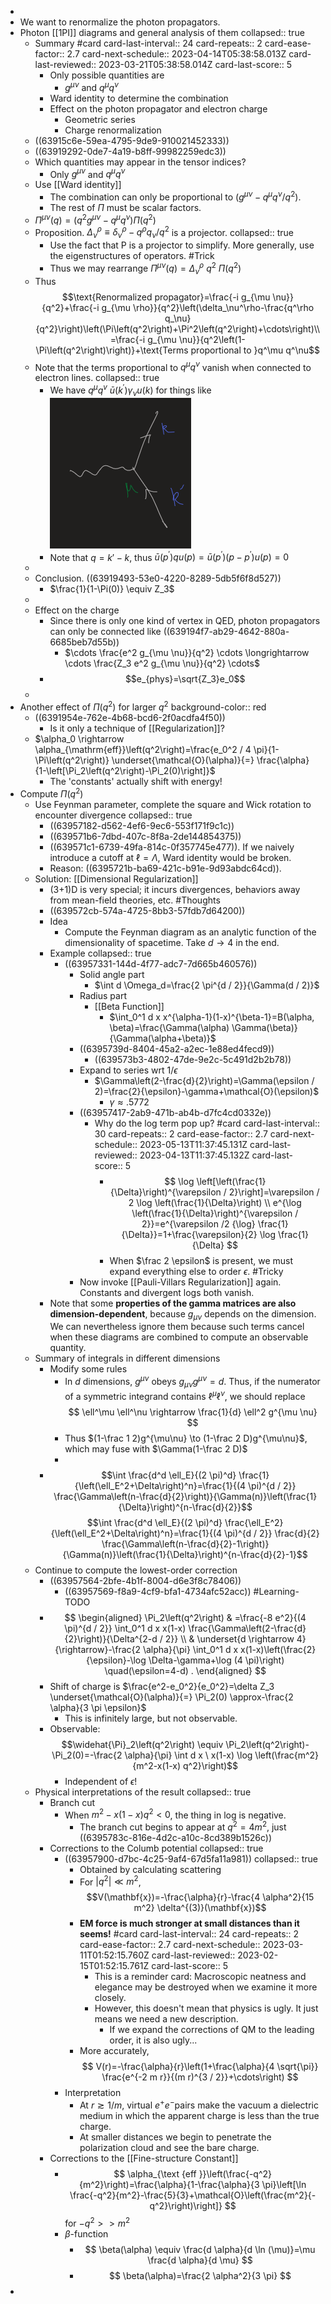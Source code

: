 -
- We want to renormalize the photon propagators.
- Photon [[1PI]] diagrams and general analysis of them
  collapsed:: true
	- Summary #card
	  card-last-interval:: 24
	  card-repeats:: 2
	  card-ease-factor:: 2.7
	  card-next-schedule:: 2023-04-14T05:38:58.013Z
	  card-last-reviewed:: 2023-03-21T05:38:58.014Z
	  card-last-score:: 5
		- Only possible quantities are
			- $g^{\mu \nu}$ and $q^\mu q^\nu$
		- Ward identity to determine the combination
		- Effect on the photon propagator and electron charge
			- Geometric series
			- Charge renormalization
	- ((63915c6e-59ea-4795-9de9-910021452333))
	- ((63919292-0de7-4a19-b8ff-99982259edc3))
	- Which quantities may appear in the tensor indices?
		- Only $g^{\mu \nu}$ and $q^\mu q^\nu$
	- Use [[Ward identity]]
		- The combination can only be proportional to $\left(g^{\mu \nu}-q^\mu q^\nu / q^2\right)$.
		- The rest of $\Pi$ must be scalar factors.
	- $\Pi^{\mu \nu}(q)=\left(q^2 g^{\mu \nu}-q^\mu q^\nu\right) \Pi\left(q^2\right)$
	- Proposition. $\Delta_\nu^\rho \equiv \delta_\nu^\rho-q^\rho q_\nu / q^2$ is a projector.
	  collapsed:: true
		- Use the fact that P is a projector to simplify. More generally, use the eigenstructures of operators. #Trick
		- Thus we may rearrange $\Pi^{\mu \nu}(q)=\Delta_\nu^\rho\ q^2\ \Pi\left(q^2\right)$
	- Thus
	   $$\text{Renormalized propagator}=\frac{-i g_{\mu \nu}}{q^2}+\frac{-i g_{\mu \rho}}{q^2}\left(\delta_\nu^\rho-\frac{q^\rho q_\nu}{q^2}\right)\left(\Pi\left(q^2\right)+\Pi^2\left(q^2\right)+\cdots\right)\\=\frac{-i g_{\mu \nu}}{q^2\left(1-\Pi\left(q^2\right)\right)}+\text{Terms proportional to }q^\mu q^\nu$$
	- Note that the terms proportional to $q^\mu q^\nu$ vanish when connected to electron lines.
	  collapsed:: true
		- We have ${q^\mu q^v}\ \bar{u}\left(k^{\prime}\right) \gamma_\nu u(k)$ for things like
		  ![image.png](../assets/image_1670485008887_0.png)
		- Note that $q=k'-k$, thus $\bar{u}\left(p^{\prime}\right) q u(p)=\bar{u}\left(p^{\prime}\right)\left(p-p^{\prime}\right) u(p)=0$
	-
	- Conclusion. ((63919493-53e0-4220-8289-5db5f6f8d527))
		- $\frac{1}{1-\Pi(0)} \equiv Z_3$
	-
	- Effect on the charge
		- Since there is only one kind of vertex in QED, photon propagators can only be connected like ((639194f7-ab29-4642-880a-6685beb7d55b))
			- $\cdots \frac{e^2 g_{\mu \nu}}{q^2} \cdots \longrightarrow \cdots \frac{Z_3 e^2 g_{\mu \nu}}{q^2} \cdots$
		- $$e_{phys}=\sqrt{Z_3}e_0$$
	-
- Another effect of $\Pi(q^2)$ for larger $q^2$
  background-color:: red
	- ((6391954e-762e-4b68-bcd6-2f0acdfa4f50))
		- Is it only a technique of [[Regularization]]?
	- $\alpha_0 \rightarrow \alpha_{\mathrm{eff}}\left(q^2\right)=\frac{e_0^2 / 4 \pi}{1-\Pi\left(q^2\right)} \underset{\mathcal{O}(\alpha)}{=} \frac{\alpha}{1-\left[\Pi_2\left(q^2\right)-\Pi_2(0)\right]}$
		- The 'constants' actually shift with energy!
- Compute $\Pi(q^2)$
	- Use Feynman parameter, complete the square and Wick rotation to encounter divergence
	  collapsed:: true
		- ((63957182-d562-4ef6-9ec6-553f171f9c1c))
		- ((639571b6-7dbd-407c-8f8a-2de144854375))
		- ((639571c1-6739-49fa-814c-0f357745e477)). If we naively introduce a cutoff at $\ell = \Lambda$, Ward identity would be broken.
		- Reason: ((6395721b-ba69-421c-b91e-9d93abdc64cd)).
	- Solution: [[Dimensional Regularization]]
		- (3+1)D is very special; it incurs divergences, behaviors away from mean-field theories, etc. #Thoughts
		- ((639572cb-574a-4725-8bb3-57fdb7d64200))
		- Idea
			- Compute the Feynman diagram as an analytic function of the dimensionality of spacetime. Take $d \to 4$ in the end.
		- Example
		  collapsed:: true
			- ((63957331-144d-4f77-adc7-7d665b460576))
				- Solid angle part
					- $\int d \Omega_d=\frac{2 \pi^{d / 2}}{\Gamma(d / 2)}$
				- Radius part
					- [[Beta Function]]
						- $\int_0^1 d x x^{\alpha-1}(1-x)^{\beta-1}=B(\alpha, \beta)=\frac{\Gamma(\alpha) \Gamma(\beta)}{\Gamma(\alpha+\beta)}$
				- ((6395739d-8404-45a2-a2ec-1e88ed4fecd9))
					- ((639573b3-4802-47de-9e2c-5c491d2b2b78))
				- Expand to series wrt $1/\epsilon$
					- $\Gamma\left(2-\frac{d}{2}\right)=\Gamma(\epsilon / 2)=\frac{2}{\epsilon}-\gamma+\mathcal{O}(\epsilon)$
						- $\gamma \approx .5772$
				- ((63957417-2ab9-471b-ab4b-d7fc4cd0332e))
					- Why do the log term pop up? #card
					  card-last-interval:: 30
					  card-repeats:: 2
					  card-ease-factor:: 2.7
					  card-next-schedule:: 2023-05-13T11:37:45.131Z
					  card-last-reviewed:: 2023-04-13T11:37:45.132Z
					  card-last-score:: 5
						- $$
						  \log \left[\left(\frac{1}{\Delta}\right)^{\varepsilon / 2}\right]=\varepsilon / 2 \log \left(\frac{1}{\Delta}\right) \\ e^{\log \left(\frac{1}{\Delta}\right)^{\varepsilon / 2}}=e^{\varepsilon /2 {\log} \frac{1}{\Delta}}=1+\frac{\varepsilon}{2} \log \frac{1}{\Delta}
						  $$
						- When $\frac 2 \epsilon$ is present, we must expand everything else to order $\epsilon$. #Tricky
				- Now invoke [[Pauli-Villars Regularization]] again. Constants and divergent logs both vanish.
		- Note that some **properties of the gamma matrices are also  dimension-dependent**, because $g_{\mu\nu}$ depends on the dimension.
		  We can nevertheless ignore them because such terms cancel when these diagrams are combined to compute an observable quantity.
	- Summary of integrals in different dimensions
		- Modify some rules
			- In $d$ dimensions, $g^{\mu \nu}$ obeys $g_{\mu \nu} g^{\mu \nu}=d$. Thus, if the numerator of a symmetric integrand contains $\ell^\mu \ell^\nu$, we should replace
			  $$
			  \ell^\mu \ell^\nu \rightarrow \frac{1}{d} \ell^2 g^{\mu \nu}
			  $$
			- Thus $(1-\frac 1 2)g^{\mu\nu} \to (1-\frac 2 D)g^{\mu\nu}$, which may fuse with $\Gamma(1-\frac 2 D)$
			-
		- $$\int \frac{d^d \ell_E}{(2 \pi)^d} \frac{1}{\left(\ell_E^2+\Delta\right)^n}=\frac{1}{(4 \pi)^{d / 2}} \frac{\Gamma\left(n-\frac{d}{2}\right)}{\Gamma(n)}\left(\frac{1}{\Delta}\right)^{n-\frac{d}{2}}$$
		  $$\int \frac{d^d \ell_E}{(2 \pi)^d} \frac{\ell_E^2}{\left(\ell_E^2+\Delta\right)^n}=\frac{1}{(4 \pi)^{d / 2}} \frac{d}{2} \frac{\Gamma\left(n-\frac{d}{2}-1\right)}{\Gamma(n)}\left(\frac{1}{\Delta}\right)^{n-\frac{d}{2}-1}$$
	- Continue to compute the lowest-order correction
		- ((63957564-2bfe-4b1f-8004-d6e3f8c78406))
			- ((63957569-f8a9-4cf9-bfa1-4734afc52acc)) #Learning-TODO
		- $$
		  \begin{aligned}
		  \Pi_2\left(q^2\right) & =\frac{-8 e^2}{(4 \pi)^{d / 2}} \int_0^1 d x x(1-x) \frac{\Gamma\left(2-\frac{d}{2}\right)}{\Delta^{2-d / 2}} \\
		  & \underset{d \rightarrow 4}{\rightarrow}-\frac{2 \alpha}{\pi} \int_0^1 d x x(1-x)\left(\frac{2}{\epsilon}-\log \Delta-\gamma+\log (4 \pi)\right) \quad(\epsilon=4-d) .
		  \end{aligned}
		  $$
		- Shift of charge is $\frac{e^2-e_0^2}{e_0^2}=\delta Z_3 \underset{\mathcal{O}(\alpha)}{=} \Pi_2(0) \approx-\frac{2 \alpha}{3 \pi \epsilon}$
			- This is infinitely large, but not observable.
		- Observable: 
		  $$\widehat{\Pi}_2\left(q^2\right) \equiv \Pi_2\left(q^2\right)-\Pi_2(0)=-\frac{2 \alpha}{\pi} \int d x \ x(1-x) \log \left(\frac{m^2}{m^2-x(1-x) q^2}\right)$$
			- Independent of $\epsilon$!
	- Physical interpretations of the result
	  collapsed:: true
		- Branch cut
			- When $m^2-x(1-x) q^2<0$, the thing in log is negative.
				- The branch cut begins to appear at $q^2=4 m^2$, just ((6395783c-816e-4d2c-a10c-8cd389b1526c))
		- Corrections to the Columb potential
		  collapsed:: true
			- ((63957900-d7bc-4c25-9af4-67d5fa11a981))
			  collapsed:: true
				- Obtained by calculating scattering
				- For $\left|q^2\right| \ll m^2$, 
				  $$V(\mathbf{x})=-\frac{\alpha}{r}-\frac{4 \alpha^2}{15 m^2} \delta^{(3)}(\mathbf{x})$$
				- **EM force is much stronger at small distances than it seems!** #card
				  card-last-interval:: 24
				  card-repeats:: 2
				  card-ease-factor:: 2.7
				  card-next-schedule:: 2023-03-11T01:52:15.760Z
				  card-last-reviewed:: 2023-02-15T01:52:15.761Z
				  card-last-score:: 5
					- This is a reminder card: Macroscopic neatness and elegance may be destroyed when we examine it more closely.
					- However, this doesn't mean that physics is ugly. It just means we need a new description.
						- If we expand the corrections of QM to the leading order, it is also ugly...
				- More accurately, 
				  $$
				  V(r)=-\frac{\alpha}{r}\left(1+\frac{\alpha}{4 \sqrt{\pi}} \frac{e^{-2 m r}}{(m r)^{3 / 2}}+\cdots\right)
				  $$
			- Interpretation
				- At $r \gtrsim 1 / m$, virtual $e^{+} e^{-}$pairs make the vacuum a dielectric medium in which the apparent charge is less than the true charge.
				- At smaller distances we begin to penetrate the polarization cloud and see the bare charge.
		- Corrections to the [[Fine-structure Constant]]
			- $$
			  \alpha_{\text {eff }}\left(\frac{-q^2}{m^2}\right)=\frac{\alpha}{1-\frac{\alpha}{3 \pi}\left[\ln \frac{-q^2}{m^2}-\frac{5}{3}+\mathcal{O}\left(\frac{m^2}{-q^2}\right)\right]}
			  $$
			  for $-q^2>>m^2$
			- $\beta$-function
				- $$
				  \beta(\alpha) \equiv \frac{d \alpha}{d \ln (\mu)}=\mu \frac{d \alpha}{d \mu}
				  $$
				- $$
				  \beta(\alpha)=\frac{2 \alpha^2}{3 \pi}
				  $$
-